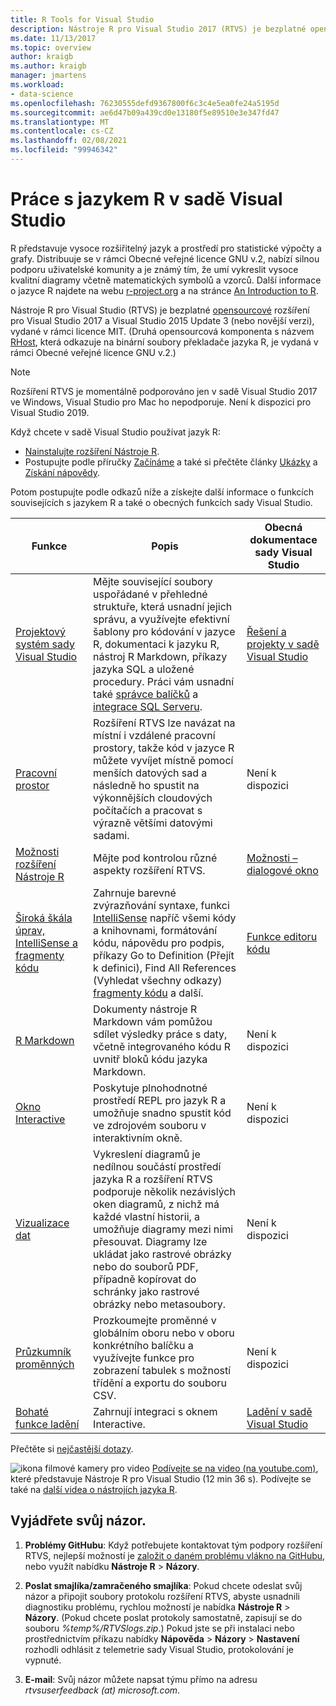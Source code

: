 ```yaml
---
title: R Tools for Visual Studio
description: Nástroje R pro Visual Studio 2017 (RTVS) je bezplatné opensourcové rozšíření, které nabízí řadu jazykových funkcí včetně IntelliSense, ladění a vzdálených pracovních prostorů.
ms.date: 11/13/2017
ms.topic: overview
author: kraigb
ms.author: kraigb
manager: jmartens
ms.workload:
- data-science
ms.openlocfilehash: 76230555defd9367800f6c3c4e5ea0fe24a5195d
ms.sourcegitcommit: ae6d47b09a439cd0e13180f5e89510e3e347fd47
ms.translationtype: MT
ms.contentlocale: cs-CZ
ms.lasthandoff: 02/08/2021
ms.locfileid: "99946342"
---
```

# <a name="work-with-r-in-visual-studio"></a>Práce s jazykem R v sadě Visual Studio

R představuje vysoce rozšiřitelný jazyk a prostředí pro statistické výpočty a grafy. Distribuuje se v rámci Obecné veřejné licence GNU v.2, nabízí silnou podporu uživatelské komunity a je známý tím, že umí vykreslit vysoce kvalitní diagramy včetně matematických symbolů a vzorců. Další informace o jazyce R najdete na webu [r-project.org](https://www.r-project.org/about.html) a na stránce [An Introduction to R](https://cran.r-project.org/doc/manuals/r-release/R-intro.html).

Nástroje R pro Visual Studio (RTVS) je bezplatné [opensourcové](https://github.com/microsoft/RTVS) rozšíření pro Visual Studio 2017 a Visual Studio 2015 Update 3 (nebo novější verzi), vydané v rámci licence MIT. (Druhá opensourcová komponenta s názvem [RHost](https://github.com/microsoft/R-Host), která odkazuje na binární soubory překladače jazyka R, je vydaná v rámci Obecné veřejné licence GNU v.2.)

> [!Note]
> Rozšíření RTVS je momentálně podporováno jen v sadě Visual Studio 2017 ve Windows, Visual Studio pro Mac ho nepodporuje. Není k dispozici pro Visual Studio 2019.

Když chcete v sadě Visual Studio používat jazyk R:

- [Nainstalujte rozšíření Nástroje R](installing-r-tools-for-visual-studio.md).
- Postupujte podle příručky [Začínáme](getting-started-with-r.md) a také si přečtěte články [Ukázky](getting-started-samples.md) a [Získání nápovědy](getting-started-help.md).

Potom postupujte podle odkazů níže a získejte další informace o funkcích souvisejících s jazykem R a také o obecných funkcích sady Visual Studio.

| Funkce | Popis | Obecná dokumentace sady Visual Studio |
| --- | --- | --- |
| [Projektový systém sady Visual Studio](r-projects-in-visual-studio.md) | Mějte související soubory uspořádané v přehledné struktuře, která usnadní jejich správu, a využívejte efektivní šablony pro kódování v jazyce R, dokumentaci k jazyku R, nástroj R Markdown, příkazy jazyka SQL a uložené procedury. Práci vám usnadní také [správce balíčků](r-package-manager-in-visual-studio.md) a [integrace SQL Serveru](integrating-sql-server-with-r.md).  | [Řešení a projekty v sadě Visual Studio](../ide/solutions-and-projects-in-visual-studio.md) |
| [Pracovní prostor](r-workspaces-in-visual-studio.md) | Rozšíření RTVS lze navázat na místní i vzdálené pracovní prostory, takže kód v jazyce R můžete vyvíjet místně pomocí menších datových sad a následně ho spustit na výkonnějších cloudových počítačích a pracovat s výrazně většími datovými sadami. | Není k dispozici |
| [Možnosti rozšíření Nástroje R](options-for-r-tools-in-visual-studio.md) | Mějte pod kontrolou různé aspekty rozšíření RTVS. | [Možnosti – dialogové okno](../ide/reference/options-dialog-box-visual-studio.md) |
| [Široká škála úprav, IntelliSense a fragmenty kódu](editing-r-code-in-visual-studio.md) | Zahrnuje barevné zvýrazňování syntaxe, funkci [IntelliSense](r-intellisense.md) napříč všemi kódy a knihovnami, formátování kódu, nápovědu pro podpis, příkazy Go to Definition (Přejít k definici), Find All References (Vyhledat všechny odkazy) [fragmenty kódu](code-snippets-for-r.md) a další. | [Funkce editoru kódu](../ide/writing-code-in-the-code-and-text-editor.md) |
| [R Markdown](rmarkdown-with-r-in-visual-studio.md) | Dokumenty nástroje R Markdown vám pomůžou sdílet výsledky práce s daty, včetně integrovaného kódu R uvnitř bloků kódu jazyka Markdown. | Není k dispozici |
| [Okno Interactive](interactive-repl-for-r-in-visual-studio.md) | Poskytuje plnohodnotné prostředí REPL pro jazyk R a umožňuje snadno spustit kód ve zdrojovém souboru v interaktivním okně. | Není k dispozici |
| [Vizualizace dat](visualizing-data-with-r-in-visual-studio.md) | Vykreslení diagramů je nedílnou součástí prostředí jazyka R a rozšíření RTVS podporuje několik nezávislých oken diagramů, z nichž má každé vlastní historii, a umožňuje diagramy mezi nimi přesouvat. Diagramy lze ukládat jako rastrové obrázky nebo do souborů PDF, případně kopírovat do schránky jako rastrové obrázky nebo metasoubory.  | Není k dispozici |
| [Průzkumník proměnných](variable-explorer.md) | Prozkoumejte proměnné v globálním oboru nebo v oboru konkrétního balíčku a využívejte funkce pro zobrazení tabulek s možností třídění a exportu do souboru CSV. | Není k dispozici |
| [Bohaté funkce ladění](debugging-r-in-visual-studio.md) | Zahrnují integraci s oknem Interactive. | [Ladění v sadě Visual Studio](../debugger/debugger-feature-tour.md) |

Přečtěte si [nejčastější dotazy](faq.md).

![ikona filmové kamery pro video](../install/media/video-icon.png "Přehrát video") [Podívejte se na video (na youtube.com)](https://www.youtube.com/watch?v=dll3IS1bfWQ), které představuje Nástroje R pro Visual Studio (12 min 36 s). Podívejte se také na [další videa o nástrojích jazyka R](https://www.youtube.com/results?search_query=R+Tools+for+visual+studio).

## <a name="send-us-your-feedback"></a>Vyjádřete svůj názor.

1. **Problémy GitHubu**: Když potřebujete kontaktovat tým podpory rozšíření RTVS, nejlepší možností je [založit o daném problému vlákno na GitHubu](https://github.com/Microsoft/RTVS/issues), nebo využít nabídku **Nástroje R** > **Názory**.

1. **Poslat smajlíka/zamračeného smajlíka**: Pokud chcete odeslat svůj názor a připojit soubory protokolu rozšíření RTVS, abyste usnadnili diagnostiku problému, rychlou možností je nabídka **Nástroje R** > **Názory**. (Pokud chcete poslat protokoly samostatně, zapisují se do souboru *%temp%/RTVSlogs.zip*.) Pokud jste se při instalaci nebo prostřednictvím příkazu nabídky **Nápověda** > **Názory** > **Nastavení** rozhodli odhlásit z telemetrie sady Visual Studio, protokolování je vypnuté.

1. **E-mail**: Svůj názor můžete napsat týmu přímo na adresu *rtvsuserfeedback (at) microsoft.com*.
